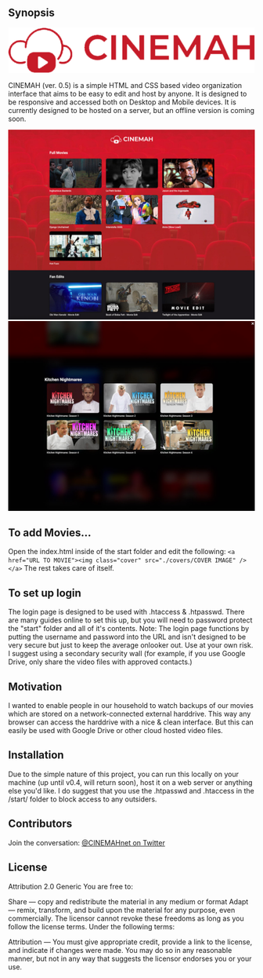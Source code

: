 ## Synopsis
![logo](https://raw.githubusercontent.com/KevDoy/CINEMAH/master/logo.png "CINEMAH logo")

CINEMAH (ver. 0.5) is a simple HTML and CSS based video organization interface that aims to be easy to edit and host by anyone. It is designed to be responsive and accessed both on Desktop and Mobile devices. It is currently designed to be hosted on a server, but an offline version is coming soon.

![screenshot](https://raw.githubusercontent.com/KevDoy/CINEMAH/master/screenshot.jpg "CINEMAH Main Page")
![screenshot2](https://raw.githubusercontent.com/KevDoy/CINEMAH/master/screenshot2.jpg "CINEMAH TV Show Overlay")
## To add Movies...

Open the index.html inside of the start folder and edit the following:
`<a href="URL TO MOVIE"><img class="cover" src="./covers/COVER IMAGE" /></a>`
The rest takes care of itself.

## To set up login

The login page is designed to be used with .htaccess & .htpasswd. There are many guides online to set this up, but you will need to password protect the "start" folder and all of it's contents.
Note: The login page functions by putting the username and password into the URL and isn't designed to be very secure but just to keep the average onlooker out. Use at your own risk. I suggest using a secondary security wall (for example, if you use Google Drive, only share the video files with approved contacts.)

## Motivation

I wanted to enable people in our household to watch backups of our movies which are stored on a network-connected external harddrive. This way any browser can access the harddrive with a nice & clean interface. But this can easily be used with Google Drive or other cloud hosted video files.

## Installation

Due to the simple nature of this project, you can run this locally on your machine (up until v0.4, will return soon), host it on a web server or anything else you'd like.
I do suggest that you use the .htpasswd and .htaccess in the /start/ folder to block access to any outsiders.

## Contributors

Join the conversation:
[@CINEMAHnet on Twitter](https://www.twitter.com/CINEMAHnet)

## License
Attribution 2.0 Generic
You are free to:


Share — copy and redistribute the material in any medium or format
Adapt — remix, transform, and build upon the material
for any purpose, even commercially.
The licensor cannot revoke these freedoms as long as you follow the license terms.
Under the following terms:

Attribution — You must give appropriate credit, provide a link to the license, and indicate if changes were made. You may do so in any reasonable manner, but not in any way that suggests the licensor endorses you or your use.
